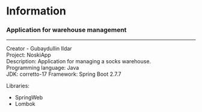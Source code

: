 # Information

### Application for warehouse management 

---

Creator - Gubaydullin Ildar<br/>
Project: NoskiApp<br/>
Description: Application for managing a socks warehouse.<br/>
Programming language: Java<br/>
JDK: corretto-17
Framework: Spring Boot 2.7.7<br/>

Libraries:<br/>
* SpringWeb<br/>
* Lombok<br/>

